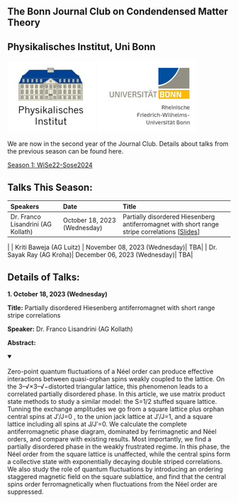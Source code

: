 ## The Bonn Journal Club on Condendensed Matter Theory
## Physikalisches Institut, Uni Bonn

![Thumbnail](institutelogo.png)
![Thumbnail](logo.png)

We are now in the second year of the Journal Club. Details about talks from the previous season can be found here. 


[Season 1: WiSe22-Sose2024](https://sagnikiiser.github.io/CondMat-Bonn/Season-1/)

## Talks This Season:


| Speakers              | Date | Title |
| :---------------- | :------ | :---- |
| Dr. Franco Lisandrini (AG Kollath) | October 18, 2023 (Wednesday)| Partially disordered Hiesenberg antiferromagnet with short range stripe correlations [[Slides](https://sagnikiiser.github.io/CondMat-Bonn/Franco_Slides.pdf)]
|
| Kriti Baweja (AG Luitz) | November 08, 2023 (Wednesday)| TBA|
| Dr. Sayak Ray (AG Kroha)| December 06, 2023 (Wednesday)|   TBA|

## Details of Talks:

 
**1. October 18, 2023 (Wednesday)**

 
**Title:**  Partially disordered Hiesenberg antiferromagnet with short range stripe correlations

**Speaker:**  Dr. Franco Lisandrini (AG Kollath)

**Abstract:** 


<details open>
<summary> </summary>
<br>  Zero-point quantum fluctuations of a Néel order can produce effective interactions between quasi-orphan spins weakly coupled to the lattice. On the 3–√×3–√−distorted triangular lattice, this phenomenon leads to a correlated partially disordered phase. In this article, we use matrix product state methods to study a similar model: the S=1/2 stuffed square lattice. Tunning the exchange amplitudes we go from a square lattice plus orphan central spins at J′/J=0 , to the union jack lattice at J′/J=1, and a square lattice including all spins at J/J′=0. We calculate the complete antiferromagnetic phase diagram, dominated by ferrimagnetic and Néel orders, and compare with existing results. Most importantly, we find a partially disordered phase in the weakly frustrated regime. In this phase, the Néel order from the square lattice is unaffected, while the central spins form a collective state with exponentially decaying double striped correlations. We also study the role of quantum fluctuations by introducing an ordering staggered magnetic field on the square sublattice, and find that the central spins order ferromagnetically when fluctuations from the Néel order are suppressed.
</details>




 





